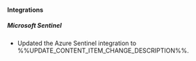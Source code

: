 
#### Integrations

##### Microsoft Sentinel

- Updated the Azure Sentinel integration to %%UPDATE_CONTENT_ITEM_CHANGE_DESCRIPTION%%.
